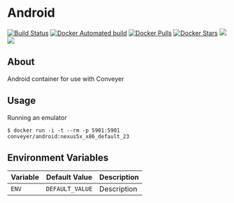 # Android

[![Build Status](https://travis-ci.org/conveyer/docker-android.svg?branch=master)](https://travis-ci.org/conveyer/docker-android) [![Docker Automated build](https://img.shields.io/docker/automated/conveyer/android.svg)](https://hub.docker.com/r/conveyer/android/) [![Docker Pulls](https://img.shields.io/docker/pulls/conveyer/android.svg)](https://hub.docker.com/r/conveyer/android/) [![Docker Stars](https://img.shields.io/docker/stars/conveyer/android.svg)](https://hub.docker.com/r/conveyer/android/) [![](https://images.microbadger.com/badges/image/conveyer/android.svg)](https://microbadger.com/images/conveyer/android "Get your own image badge on microbadger.com") [![](https://images.microbadger.com/badges/version/conveyer/android.svg)](https://microbadger.com/images/conveyer/android "Get your own version badge on microbadger.com")  


## About

Android container for use with Conveyer

## Usage

Running an emulator

```shell
$ docker run -i -t --rm -p 5901:5901 conveyer/android:nexus5x_x86_default_23
```

## Environment Variables


| Variable                | Default Value  | Description                                                    |
| ----------------------- | -------------- | -------------------------------------------------------------- |
| `ENV`              | `DEFAULT_VALUE` | Description |

